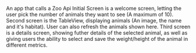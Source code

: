 An app that calls a Zoo Api
Initial Screen is a welcome screen, letting the user pick the number of animals they want to see (A maximum of 10).
Second screen is the TableView, displaying animals (An image, the name and it's habitat). User can also refresh the animals shown here.
Third screen is a details screen, showing futher details of the selected animal, as well as giving users the ability to select and save the weight/height of the animal in different metrics.

